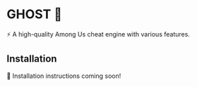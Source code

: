 # GHOST 👻

⚡ A high-quality Among Us cheat engine with various features.

## Installation

🚧 Installation instructions coming soon!
